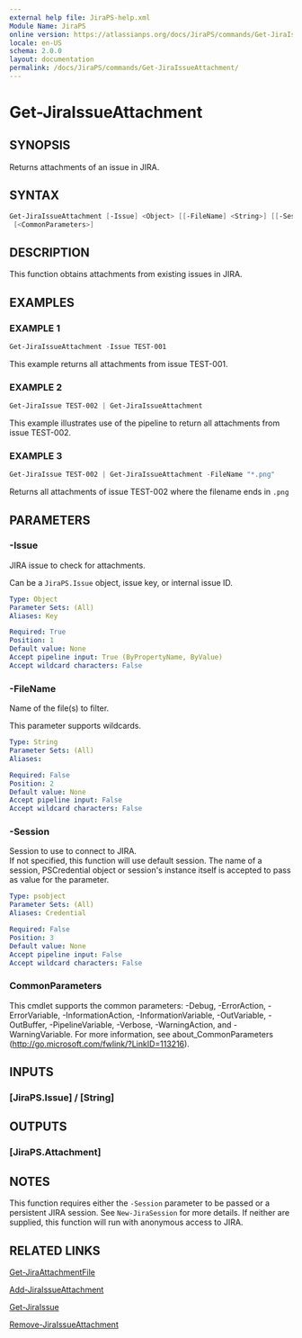 ```yaml
---
external help file: JiraPS-help.xml
Module Name: JiraPS
online version: https://atlassianps.org/docs/JiraPS/commands/Get-JiraIssueAttachment/
locale: en-US
schema: 2.0.0
layout: documentation
permalink: /docs/JiraPS/commands/Get-JiraIssueAttachment/
---
```

# Get-JiraIssueAttachment

## SYNOPSIS

Returns attachments of an issue in JIRA.

## SYNTAX

```powershell
Get-JiraIssueAttachment [-Issue] <Object> [[-FileName] <String>] [[-Session] <PSObject>]
 [<CommonParameters>]
```

## DESCRIPTION

This function obtains attachments from existing issues in JIRA.

## EXAMPLES

### EXAMPLE 1

```powershell
Get-JiraIssueAttachment -Issue TEST-001
```

This example returns all attachments from issue TEST-001.

### EXAMPLE 2

```powershell
Get-JiraIssue TEST-002 | Get-JiraIssueAttachment
```

This example illustrates use of the pipeline to return all attachments from issue TEST-002.

### EXAMPLE 3

```powershell
Get-JiraIssue TEST-002 | Get-JiraIssueAttachment -FileName "*.png"
```

Returns all attachments of issue TEST-002 where the filename ends in `.png`

## PARAMETERS

### -Issue

JIRA issue to check for attachments.

Can be a `JiraPS.Issue` object, issue key, or internal issue ID.

```yaml
Type: Object
Parameter Sets: (All)
Aliases: Key

Required: True
Position: 1
Default value: None
Accept pipeline input: True (ByPropertyName, ByValue)
Accept wildcard characters: False
```

### -FileName

Name of the file(s) to filter.

This parameter supports wildcards.

```yaml
Type: String
Parameter Sets: (All)
Aliases:

Required: False
Position: 2
Default value: None
Accept pipeline input: False
Accept wildcard characters: False
```

### -Session

Session to use to connect to JIRA.  
If not specified, this function will use default session.
The name of a session, PSCredential object or session's instance itself is accepted to pass as value for the parameter.

```yaml
Type: psobject
Parameter Sets: (All)
Aliases: Credential

Required: False
Position: 3
Default value: None
Accept pipeline input: False
Accept wildcard characters: False
```

### CommonParameters

This cmdlet supports the common parameters: -Debug, -ErrorAction, -ErrorVariable, -InformationAction, -InformationVariable, -OutVariable, -OutBuffer, -PipelineVariable, -Verbose, -WarningAction, and -WarningVariable.
For more information, see about_CommonParameters (http://go.microsoft.com/fwlink/?LinkID=113216).

## INPUTS

### [JiraPS.Issue] / [String]

## OUTPUTS

### [JiraPS.Attachment]

## NOTES

This function requires either the `-Session` parameter to be passed or a persistent JIRA session.
See `New-JiraSession` for more details.
If neither are supplied, this function will run with anonymous access to JIRA.

## RELATED LINKS

[Get-JiraAttachmentFile](../Get-JiraAttachmentFile/)

[Add-JiraIssueAttachment](../Add-JiraIssueAttachment/)

[Get-JiraIssue](../Get-JiraIssue/)

[Remove-JiraIssueAttachment](../Remove-JiraIssueAttachment/)
